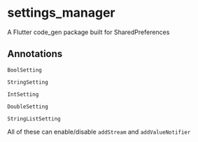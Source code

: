 # settings_manager

A Flutter code_gen package built for SharedPreferences

## Annotations

`BoolSetting`

`StringSetting`

`IntSetting`

`DoubleSetting`

`StringListSetting`

All of these can enable/disable `addStream` and `addValueNotifier`